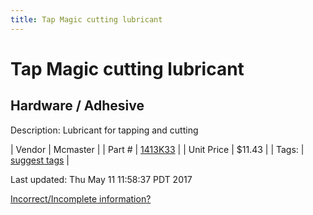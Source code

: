 ```yaml
---
title: Tap Magic cutting lubricant
---
```


# Tap Magic cutting lubricant
## Hardware / Adhesive
Description: 	Lubricant for tapping and cutting  

| Vendor | Mcmaster | 
| Part # | [1413K33](https://www.mcmaster.com/#1413K33) | 
| Unit Price | $11.43 | 
| Tags: | [suggest tags](https://docs.google.com/forms/d/e/1FAIpQLSeWyY8v3RgOty-MyWmh9U0iivNYN_molChYyS-0U-o-kOAv_g/viewform) | 

Last updated: Thu May 11 11:58:37 PDT 2017

 [Incorrect/Incomplete information?](https://docs.google.com/forms/d/e/1FAIpQLSeWyY8v3RgOty-MyWmh9U0iivNYN_molChYyS-0U-o-kOAv_g/viewform)